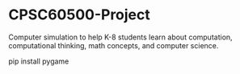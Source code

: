 # CPSC60500-Project
Computer simulation to help K-8 students learn about computation, computational thinking, math concepts, and computer science.

pip install pygame
